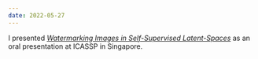 ```yaml
---
date: 2022-05-27
---
```


I presented [*Watermarking Images in Self-Supervised Latent-Spaces*](publications/sslwatermarking/) as an oral presentation at ICASSP in Singapore.
